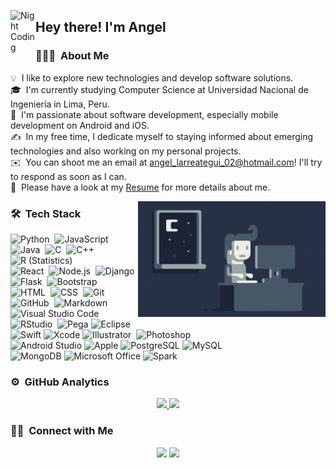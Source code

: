 
<img alt="Night Coding" src="./assets/Hand%20Wave.gif" width='40' align="left"/><h2>Hey there! I'm Angel</h2>

<!-- ## 👋 &nbsp;Hey there! I'm Angel -->

### 👨🏻‍💻 &nbsp;About Me

💡 &nbsp;I like to explore new technologies and develop software solutions.\
🎓 &nbsp;I'm currently studying Computer Science at Universidad Nacional de Ingeniería in Lima, Peru.\
🌱 &nbsp;I'm passionate about software development, especially mobile development on Android and iOS.\
✍️ &nbsp;In my free time, I dedicate myself to staying informed about emerging technologies and also working on my personal projects.\
✉️ &nbsp;You can shoot me an email at angel_larreategui_02@hotmail.com! I'll try to respond as soon as I can.\
📄 &nbsp;Please have a look at my [Resume](https://drive.google.com/file/d/1X3PVTDYwWTDzBjyd_1grUq7yL3Z5WS_G/view?usp=sharing) for more details about me.

<img alt="Night Coding" src="https://raw.githubusercontent.com/AVS1508/AVS1508/master/assets/Night-Coding.gif" align="right"/>

### 🛠 &nbsp;Tech Stack

![Python](https://img.shields.io/badge/-Python-05122A?style=flat&logo=python)&nbsp;
![JavaScript](https://img.shields.io/badge/-JavaScript-05122A?style=flat&logo=javascript)&nbsp;
![Java](https://img.shields.io/badge/-Java-05122A?style=flat&logo=Java&logoColor=FFA518)&nbsp;
![C](https://img.shields.io/badge/-C-05122A?style=flat&logo=C&logoColor=A8B9CC)&nbsp;
![C++](https://img.shields.io/badge/-C++-05122A?style=flat&logo=C%2B%2B&logoColor=00599C)&nbsp;
![R (Statistics)](https://img.shields.io/badge/-R-05122A?style=flat&logo=R&logoColor=276DC3)\
![React](https://img.shields.io/badge/-React-05122A?style=flat&logo=react)&nbsp;
![Node.js](https://img.shields.io/badge/-Node.js-05122A?style=flat&logo=node.js)&nbsp;
![Django](https://img.shields.io/badge/-Django-05122A?style=flat&logo=django&logoColor=092E20)&nbsp;
![Flask](https://img.shields.io/badge/-Flask-05122A?style=flat&logo=flask)&nbsp;
![Bootstrap](https://img.shields.io/badge/-Bootstrap-05122A?style=flat&logo=bootstrap&logoColor=563D7C)\
![HTML](https://img.shields.io/badge/-HTML-05122A?style=flat&logo=HTML5)&nbsp;
![CSS](https://img.shields.io/badge/-CSS-05122A?style=flat&logo=CSS3&logoColor=1572B6)&nbsp;
![Git](https://img.shields.io/badge/-Git-05122A?style=flat&logo=git)&nbsp;
![GitHub](https://img.shields.io/badge/-GitHub-05122A?style=flat&logo=github)&nbsp;
![Markdown](https://img.shields.io/badge/-Markdown-05122A?style=flat&logo=markdown)\
![Visual Studio Code](https://img.shields.io/badge/-Visual%20Studio%20Code-05122A?style=flat&logo=visual-studio-code&logoColor=007ACC)&nbsp;
![RStudio](https://img.shields.io/badge/-RStudio-05122A?style=flat&logo=rstudio)&nbsp;
![Pega](https://img.shields.io/badge/-Pega-05122A?style=flat&logo=https://companieslogo.com/img/orig/PEGA-df8a22df.png?t=1681722937&logoColor=DF8A22)
![Eclipse](https://img.shields.io/badge/-Eclipse-05122A?style=flat&logo=eclipse-ide&logoColor=2C2255)\
![Swift](https://img.shields.io/badge/-Swift-05122A?style=flat&logo=swift&logoColor=FA7343)
![Xcode](https://img.shields.io/badge/-Xcode-05122A?style=flat&logo=xcode&logoColor=147EFB)
![Illustrator](https://img.shields.io/badge/-Illustrator-05122A?style=flat&logo=adobe-illustrator)&nbsp;
![Photoshop](https://img.shields.io/badge/-Photoshop-05122A?style=flat&logo=adobe-photoshop)&nbsp;\
![Android Studio](https://img.shields.io/badge/-Android_Studio-05122A?style=flat&logo=android-studio&logoColor=3DDC84)
![Apple](https://img.shields.io/badge/-Apple-05122A?style=flat&logo=apple&logoColor=999999)
![PostgreSQL](https://img.shields.io/badge/-PostgreSQL-05122A?style=flat&logo=postgresql&logoColor=336791)
![MySQL](https://img.shields.io/badge/-MySQL-05122A?style=flat&logo=mysql&logoColor=4479A1)\
![MongoDB](https://img.shields.io/badge/-MongoDB-05122A?style=flat&logo=mongodb&logoColor=47A248)
![Microsoft Office](https://img.shields.io/badge/-Microsoft_Office-05122A?style=flat&logo=microsoft-office&logoColor=D83B01)
![Spark](https://img.shields.io/badge/-Apache_Spark-05122A?style=flat&logo=apache-spark&logoColor=E25A1C)


### ⚙️ &nbsp;GitHub Analytics

<p align="center">
<a href="https://github.com/MrAngelwwev2">
  <img height="180em" src="https://github-readme-stats-eight-theta.vercel.app/api?username=MrAngelwwev2&show_icons=true&theme=algolia&include_all_commits=true&count_private=true"/>
  <img height="180em" src="https://github-readme-stats-eight-theta.vercel.app/api/top-langs/?username=MrAngelwwev2&layout=compact&langs_count=8&theme=algolia"/>
</a>
</p>

### 🤝🏻 &nbsp;Connect with Me

<p align="center">
<a href="https://www.linkedin.com/in/angellarreategui/"><img src="https://img.shields.io/badge/-Angel%20Larreategui%20Castro-0077B5?style=flat&logo=Linkedin&logoColor=white"/></a>
<a href="mailto:angel_larreategui_02@hotmail.com"><img src="https://img.shields.io/badge/-angel_larreategui_02@hotmail.com-0072C6?style=flat&logo=Microsoft-Outlook&logoColor=white"/></a>
</p>

